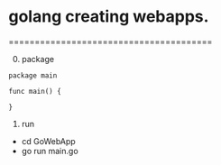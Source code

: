 # golang creating webapps.
=======================================

0. package
```
package main

func main() {
	
}
```

1. run 
- cd GoWebApp
- go run main.go

